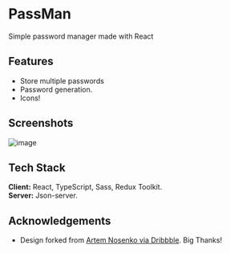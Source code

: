 # PassMan

Simple password manager made with React

## Features

- Store multiple passwords
- Password generation.
- Icons!

## Screenshots

![image](https://user-images.githubusercontent.com/25210925/127112656-5541f9b5-83cd-4425-86ee-3eb9a8123095.png)

## Tech Stack

**Client:** React, TypeScript, Sass, Redux Toolkit.  
**Server:** Json-server.

## Acknowledgements

- Design forked from [Artem Nosenko via Dribbble](https://dribbble.com/shots/13907643-Bitwarden-Design-Concept-for-macOS). Big Thanks!
